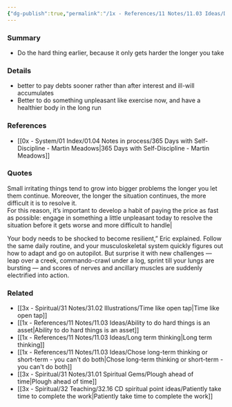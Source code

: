 ```yaml
---
{"dg-publish":true,"permalink":"/1x - References/11 Notes/11.03 Ideas/Develop the habit of paying the price as early as possible/","title":"Develop the habit of paying the price as early as possible","created":"2024-02-15T11:48:56.824+03:00","updated":"2024-02-15T11:52:00.412+03:00"}
---
```



### Summary
- Do the hard thing earlier, because it only gets harder the longer you take

### Details
- better to pay debts sooner rather than after interest and ill-will accumulates
- Better to do something unpleasant like exercise now, and have a healthier body in the long run

### References
- [[0x - System/01 Index/01.04 Notes in process/365 Days with Self-Discipline - Martin Meadows\|365 Days with Self-Discipline - Martin Meadows]]

### Quotes
Small irritating things tend to grow into bigger problems the longer you let them continue. Moreover, the longer the situation continues, the more difficult it is to resolve it.<br>For this reason, it’s important to develop a habit of paying the price as fast as possible: engage in something a little unpleasant today to resolve the situation before it gets worse and more difficult to handle|

Your body needs to be shocked to become resilient,” Eric explained. Follow the same daily routine, and your musculoskeletal system quickly figures out how to adapt and go on autopilot. But surprise it with new challenges — leap over a creek, commando-crawl under a log, sprint till your lungs are bursting — and scores of nerves and ancillary muscles are suddenly electrified into action.

### Related
- [[3x - Spiritual/31 Notes/31.02 Illustrations/Time like open tap\|Time like open tap]]
- [[1x - References/11 Notes/11.03 Ideas/Ability to do hard things is an asset\|Ability to do hard things is an asset]]
- [[1x - References/11 Notes/11.03 Ideas/Long term thinking\|Long term thinking]]
- [[1x - References/11 Notes/11.03 Ideas/Chose long-term thinking or short-term - you can't do both\|Chose long-term thinking or short-term - you can't do both]]
- [[3x - Spiritual/31 Notes/31.01 Spiritual Gems/Plough ahead of time\|Plough ahead of time]]
- [[3x - Spiritual/32 Teaching/32.16 CD spiritual point ideas/Patiently take time to complete the work\|Patiently take time to complete the work]]